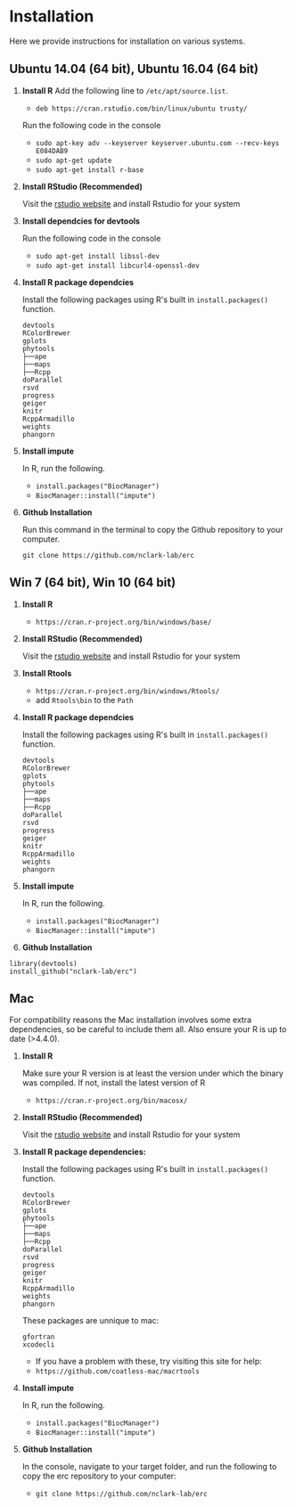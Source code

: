 # Installation
Here we provide instructions for installation on various systems.

## Ubuntu 14.04 (64 bit), Ubuntu 16.04 (64 bit)
1. **Install R**
   Add the following line to `/etc/apt/source.list`.
     - `deb https://cran.rstudio.com/bin/linux/ubuntu trusty/`

   Run the following code in the console
   - `sudo apt-key adv --keyserver keyserver.ubuntu.com --recv-keys E084DAB9`
   - `sudo apt-get update`
   - `sudo apt-get install r-base`


2. **Install RStudio (Recommended)**

   Visit the [rstudio website](https://posit.co/download/rstudio-desktop/) and install Rstudio for your system

3. **Install dependcies for devtools**

   Run the following code in the console
   - `sudo apt-get install libssl-dev`
   - `sudo apt-get install libcurl4-openssl-dev`
4. **Install R package dependcies**

   Install the following packages using R's built in `install.packages()` function.
   ```
   devtools
   RColorBrewer
   gplots
   phytools
   ├──ape
   ├──maps
   ├──Rcpp
   doParallel
   rsvd
   progress
   geiger
   knitr
   RcppArmadillo
   weights
   phangorn
   ```
5. **Install impute**

   In R, run the following.
   - `install.packages("BiocManager")`
   - `BiocManager::install("impute")`

6. **Github Installation**

   Run this command in the terminal to copy the Github repository to your computer.
   ```
   git clone https://github.com/nclark-lab/erc
   ```

## Win 7 (64 bit), Win 10 (64 bit)
1. **Install R**

   - `https://cran.r-project.org/bin/windows/base/`
2. **Install RStudio (Recommended)**

   Visit the [rstudio website](https://posit.co/download/rstudio-desktop/) and install Rstudio for your system
3. **Install Rtools**

   - `https://cran.r-project.org/bin/windows/Rtools/`
   - add `Rtools\bin` to the `Path`
4. **Install R package dependcies**

   Install the following packages using R's built in `install.packages()` function.
   ```
   devtools
   RColorBrewer
   gplots
   phytools
   ├──ape
   ├──maps
   ├──Rcpp
   doParallel
   rsvd
   progress
   geiger
   knitr
   RcppArmadillo
   weights
   phangorn
   ```

5. **Install impute**

   In R, run the following.
   - `install.packages("BiocManager")`
   - `BiocManager::install("impute")`

6. **Github Installation**

  ```
  library(devtools)
  install_github("nclark-lab/erc")
  ```

## Mac
For compatibility reasons the Mac installation involves some extra dependencies, so be careful to include them all. Also ensure your R is up to date (>4.4.0).

1. **Install R**

   Make sure your R version is at least the version under which the binary was compiled. If not, install the latest version of R
   - `https://cran.r-project.org/bin/macosx/`

2. **Install RStudio (Recommended)**

   Visit the [rstudio website](https://posit.co/download/rstudio-desktop/) and install Rstudio for your system

3. **Install R package dependencies:**

   Install the following packages using R's built in `install.packages()` function.
      ```
   devtools
   RColorBrewer
   gplots
   phytools
   ├──ape
   ├──maps
   ├──Rcpp
   doParallel
   rsvd
   progress
   geiger
   knitr
   RcppArmadillo
   weights
   phangorn
   ```
   These packages are unnique to mac:
   ```
   gfortran
   xcodecli
   ```
   - If you have a problem with these, try visiting this site for help:
   - `https://github.com/coatless-mac/macrtools`

4. **Install impute**

   In R, run the following.
   - `install.packages("BiocManager")`
   - `BiocManager::install("impute")`

5. **Github Installation**

   In the console, navigate to your target folder, and run the following to copy the erc repository to your computer:
   - `git clone https://github.com/nclark-lab/erc`
